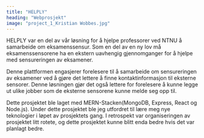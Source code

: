 ```yaml
---
title: "HELPLY"
heading: "Webprosjekt"
image: "project_1_Kristian Wobbes.jpg"
---
```


HELPLY var en del av vår løsning for å hjelpe professorer ved NTNU å samarbeide om eksamenssensur. Som en del av en ny lov må eksamenssensorene ha en ekstern uavhengig gjennomganger for å hjelpe med sensureringen av eksamener.

Denne plattformen engasjerer forelesere til å samarbeide om sensureringen av eksamener ved å gjøre det lettere å finne kontaktinformasjon til eksterne sensorer. Denne løsningen gjør det også lettere for forelesere å kunne legge ut ulike jobber som de eksterne sensorene kunne melde seg opp til.

Dette prosjektet ble laget med MERN-Stacken(MongoDB, Express, React og Node.js). Under dette prosjektet ble jeg utfordret til lære meg nye teknologier i løpet av prosjektets gang. I retrospekt var organiseringen av prosjektet litt rotete, og dette prosjektet kunne blitt enda bedre hvis det var planlagt bedre.
